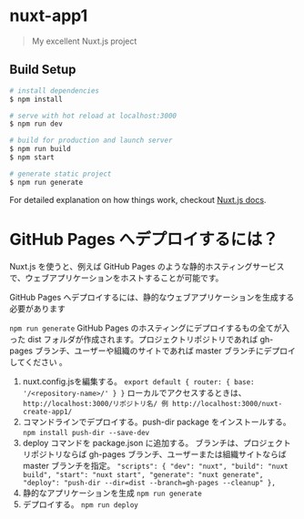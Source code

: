 # nuxt-app1

> My excellent Nuxt.js project

## Build Setup

``` bash
# install dependencies
$ npm install

# serve with hot reload at localhost:3000
$ npm run dev

# build for production and launch server
$ npm run build
$ npm start

# generate static project
$ npm run generate
```

For detailed explanation on how things work, checkout [Nuxt.js docs](https://nuxtjs.org).

# GitHub Pages へデプロイするには？
 
Nuxt.js を使うと、例えば GitHub Pages のような静的ホスティングサービスで、ウェブアプリケーションをホストすることが可能です。 
 
GitHub Pages へデプロイするには、静的なウェブアプリケーションを生成する必要があります 
 
`
npm run generate
`
GitHub Pages のホスティングにデプロイするもの全てが入った dist フォルダが作成されます。プロジェクトリポジトリであれば gh-pages ブランチ、ユーザーや組織のサイトであれば master ブランチにデプロイしてください 。

1. nuxt.config.jsを編集する。
`
export default {
  router: {
    base: '/<repository-name>/'
  }
}
`
ローカルでアクセスするときは、
`
http://localhost:3000/リポジトリ名/
例
http://localhost:3000/nuxt-create-app1/
`
2. コマンドラインでデプロイする。push-dir package をインストールする。
`
npm install push-dir --save-dev
`
3. deploy コマンドを package.json に追加する。
ブランチは、プロジェクトリポジトリならば gh-pages ブランチ、ユーザーまたは組織サイトならば master ブランチを指定。
`
"scripts": {
  "dev": "nuxt",
  "build": "nuxt build",
  "start": "nuxt start",
  "generate": "nuxt generate",
  "deploy": "push-dir --dir=dist --branch=gh-pages --cleanup"
},
`
4. 静的なアプリケーションを生成
`
npm run generate
`
5. デプロイする。
`
npm run deploy
`